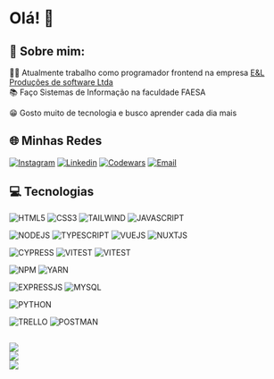 # Olá! 👋

## 🔹 Sobre mim:

👨‍💻 Atualmente trabalho como programador frontend na empresa [E&L Produções de software Ltda](https://www.el.com.br/)<br>
📚 Faço Sistemas de Informação na faculdade FAESA<br>

😁 Gosto muito de tecnologia e busco aprender cada dia mais<br>

## 🌐 Minhas Redes

[![Instagram](https://img.shields.io/badge/Instagram-E4405F?style=for-the-badge&logo=instagram&logoColor=white)]('https://www.instagram.com/eduardoraleixo/?hl=pt-br')
[![Linkedin](https://img.shields.io/badge/LinkedIn-0077B5?style=for-the-badge&logo=linkedin&logoColor=white)]('https://www.linkedin.com/in/eduardo-rocha-aleixo-068969227/')
[![Codewars](https://img.shields.io/badge/Codewars-B1361E?style=for-the-badge&logo=Codewars&logoColor=white)]('https://www.codewars.com/users/EduardoRocha234')
[![Email](https://img.shields.io/badge/Gmail-D14836?style=for-the-badge&logo=gmail&logoColor=white)]('mailto:duduraleixo2005@gmail.com')

## 💻 Tecnologias

![HTML5](https://img.shields.io/badge/HTML5-E34F26?style=for-the-badge&logo=html5&logoColor=white)
![CSS3](https://img.shields.io/badge/CSS3-1572B6?style=for-the-badge&logo=css3&logoColor=white)
![TAILWIND](https://img.shields.io/badge/Tailwind_CSS-38B2AC?style=for-the-badge&logo=tailwind-css&logoColor=white)
![JAVASCRIPT](https://img.shields.io/badge/JavaScript-F7DF1E?style=for-the-badge&logo=javascript&logoColor=black)

![NODEJS](https://img.shields.io/badge/Node.js-43853D?style=for-the-badge&logo=node.js&logoColor=white)
![TYPESCRIPT](https://img.shields.io/badge/TypeScript-007ACC?style=for-the-badge&logo=typescript&logoColor=white)
![VUEJS](https://img.shields.io/badge/Vue.js-35495E?style=for-the-badge&logo=vue.js&logoColor=4FC08D)
![NUXTJS](https://img.shields.io/badge/Nuxt-black?style=for-the-badge&logo=nuxt.js&logoColor=white)

![CYPRESS](https://img.shields.io/badge/Cypress-69D3A7.svg?style=for-the-badge&logo=Cypress&logoColor=white)
![VITEST](https://img.shields.io/badge/Vitest-6E9F18.svg?style=for-the-badge&logo=Vitest&logoColor=white)
![VITEST](https://img.shields.io/badge/Jest-C21325.svg?style=for-the-badge&logo=Jest&logoColor=white)

![NPM](https://img.shields.io/badge/npm-CB3837.svg?style=for-the-badge&logo=npm&logoColor=white)
![YARN](https://img.shields.io/badge/Yarn-2C8EBB.svg?style=for-the-badge&logo=Yarn&logoColor=white)

![EXPRESSJS](https://img.shields.io/badge/Express.js-404D59?style=for-the-badge)
![MYSQL](https://img.shields.io/badge/MySQL-00000F?style=for-the-badge&logo=mysql&logoColor=white)

![PYTHON](https://img.shields.io/badge/Python-3776AB?style=for-the-badge&logo=python&logoColor=white)

![TRELLO](https://img.shields.io/badge/Trello-0052CC.svg?style=for-the-badge&logo=Trello&logoColor=white)
![POSTMAN](https://img.shields.io/badge/Postman-FF6C37.svg?style=for-the-badge&logo=Postman&logoColor=white)

## 
![](https://github-readme-stats-sigma-five.vercel.app/api?username=EduardoRocha234&&theme=tokyonight&hide_border=false&include_all_commits=true&count_private=true)<br/>
![](https://github-readme-streak-stats.herokuapp.com/?user=EduardoRocha234&theme=tokyonight&hide_border=false)<br/>
[![](https://github-readme-stats-sigma-five.vercel.app/api/top-langs/?username=EduardoRocha234&theme=tokyonight&hide_border=false&include_all_commits=true&count_private=true&layout=compact)](https://github.com/EduardoRocha234/github-readme-stats)
